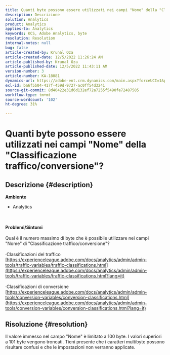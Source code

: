 ```yaml
---
title: Quanti byte possono essere utilizzati nei campi "Nome" della "Classificazione traffico/conversione"?
description: Descrizione
solution: Analytics
product: Analytics
applies-to: Analytics
keywords: KCS, Adobe Analytics, byte
resolution: Resolution
internal-notes: null
bug: false
article-created-by: Krunal Oza
article-created-date: 12/5/2022 11:26:24 AM
article-published-by: Krunal Oza
article-published-date: 12/5/2022 11:43:11 AM
version-number: 3
article-number: KA-18081
dynamics-url: https://adobe-ent.crm.dynamics.com/main.aspx?forceUCI=1&pagetype=entityrecord&etn=knowledgearticle&id=650ddda4-8f74-ed11-81aa-6045bd006c82
exl-id: ba6f5b04-417f-459d-9727-ac0ff54d3241
source-git-commit: 8d40422e31d6d132ef72a7255f5490fe72487505
workflow-type: tm+mt
source-wordcount: '102'
ht-degree: 31%

---
```


# Quanti byte possono essere utilizzati nei campi &quot;Nome&quot; della &quot;Classificazione traffico/conversione&quot;?

## Descrizione {#description}

<b>Ambiente</b>
- Analytics

<br> <br><b>Problemi/Sintomi</b><br> <br>Qual è il numero massimo di byte che è possibile utilizzare nei campi &quot;Nome&quot; di &quot;Classificazione traffico/conversione&quot;?<br> <br>·Classificazioni del traffico
[https://experienceleague.adobe.com/docs/analytics/admin/admin-tools/traffic-variables/traffic-classifications.html](https://experienceleague.adobe.com/docs/analytics/admin/admin-tools/traffic-variables/traffic-classifications.html?lang=it)<br> <br>·Classificazioni di conversione
[https://experienceleague.adobe.com/docs/analytics/admin/admin-tools/conversion-variables/conversion-classifications.html](https://experienceleague.adobe.com/docs/analytics/admin/admin-tools/conversion-variables/conversion-classifications.html?lang=it)

## Risoluzione {#resolution}


Il valore immesso nel campo &quot;Nome&quot; è limitato a 100 byte. I valori superiori a 101 byte vengono troncati. Tieni presente che i caratteri multibyte possono risultare confusi e che le impostazioni non verranno applicate.
